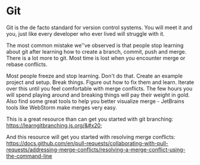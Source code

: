 # Git

Git is the de facto standard for version control systems. You will meet it and you, just like every developer who ever lived will struggle with it.

The most common mistake we’'ve observed is that people stop learning about git after learning how to create a branch, commit, push and merge. There is a lot more to git. Most time is lost when you encounter merge or rebase conflicts.

Most people freeze and stop learning. Don't do that. Create an example project and setup. Break things. Figure out how to fix them and learn. Iterate over this until you feel comfortable with merge conflicts. The few hours you will spend playing around and breaking things will pay their weight in gold. Also find some great tools to help you better visualize merge - JetBrains tools like WebStorm make merges very easy.

This is a great resource than can get you started with git branching: https://learngitbranching.js.org/&#x20;

And this resource will get you started with resolving merge conflicts: https://docs.github.com/en/pull-requests/collaborating-with-pull-requests/addressing-merge-conflicts/resolving-a-merge-conflict-using-the-command-line
